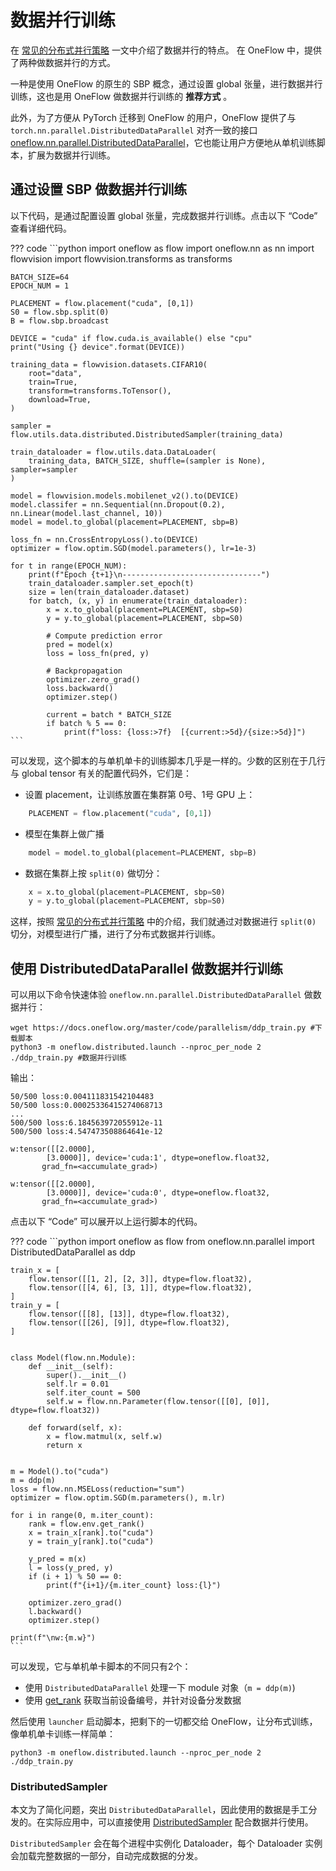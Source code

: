 # 数据并行训练

在 [常见的分布式并行策略](./01_introduction.md) 一文中介绍了数据并行的特点。
在 OneFlow 中，提供了两种做数据并行的方式。

一种是使用 OneFlow 的原生的 SBP 概念，通过设置 global 张量，进行数据并行训练，这也是用 OneFlow 做数据并行训练的 **推荐方式** 。

此外，为了方便从 PyTorch 迁移到 OneFlow 的用户，OneFlow 提供了与 `torch.nn.parallel.DistributedDataParallel` 对齐一致的接口 [oneflow.nn.parallel.DistributedDataParallel](https://oneflow.readthedocs.io/en/v0.8.1/generated/oneflow.nn.parallel.DistributedDataParallel.html)，它也能让用户方便地从单机训练脚本，扩展为数据并行训练。

## 通过设置 SBP 做数据并行训练

以下代码，是通过配置设置 global 张量，完成数据并行训练。点击以下 “Code” 查看详细代码。

??? code
    ```python
    import oneflow as flow
    import oneflow.nn as nn
    import flowvision
    import flowvision.transforms as transforms

    BATCH_SIZE=64
    EPOCH_NUM = 1

    PLACEMENT = flow.placement("cuda", [0,1])
    S0 = flow.sbp.split(0)
    B = flow.sbp.broadcast

    DEVICE = "cuda" if flow.cuda.is_available() else "cpu"
    print("Using {} device".format(DEVICE))

    training_data = flowvision.datasets.CIFAR10(
        root="data",
        train=True,
        transform=transforms.ToTensor(),
        download=True,
    )

    sampler = flow.utils.data.distributed.DistributedSampler(training_data)

    train_dataloader = flow.utils.data.DataLoader(
        training_data, BATCH_SIZE, shuffle=(sampler is None), sampler=sampler
    )

    model = flowvision.models.mobilenet_v2().to(DEVICE)
    model.classifer = nn.Sequential(nn.Dropout(0.2), nn.Linear(model.last_channel, 10))
    model = model.to_global(placement=PLACEMENT, sbp=B)

    loss_fn = nn.CrossEntropyLoss().to(DEVICE)
    optimizer = flow.optim.SGD(model.parameters(), lr=1e-3)

    for t in range(EPOCH_NUM):
        print(f"Epoch {t+1}\n-------------------------------")
        train_dataloader.sampler.set_epoch(t)
        size = len(train_dataloader.dataset)
        for batch, (x, y) in enumerate(train_dataloader):
            x = x.to_global(placement=PLACEMENT, sbp=S0)
            y = y.to_global(placement=PLACEMENT, sbp=S0)

            # Compute prediction error
            pred = model(x)
            loss = loss_fn(pred, y)

            # Backpropagation
            optimizer.zero_grad()
            loss.backward()
            optimizer.step()

            current = batch * BATCH_SIZE
            if batch % 5 == 0:
                print(f"loss: {loss:>7f}  [{current:>5d}/{size:>5d}]")
    ```

可以发现，这个脚本的与单机单卡的训练脚本几乎是一样的。少数的区别在于几行与 global tensor 有关的配置代码外，它们是：

- 设置 placement，让训练放置在集群第 0号、1号 GPU 上：

```python
    PLACEMENT = flow.placement("cuda", [0,1])
```

- 模型在集群上做广播

```python
    model = model.to_global(placement=PLACEMENT, sbp=B)
```

- 数据在集群上按 `split(0)` 做切分：

```python
    x = x.to_global(placement=PLACEMENT, sbp=S0)
    y = y.to_global(placement=PLACEMENT, sbp=S0)
```

这样，按照 [常见的分布式并行策略](./01_introduction.md) 中的介绍，我们就通过对数据进行 `split(0)` 切分，对模型进行广播，进行了分布式数据并行训练。

## 使用 DistributedDataParallel 做数据并行训练

可以用以下命令快速体验 `oneflow.nn.parallel.DistributedDataParallel` 做数据并行：

```shell
wget https://docs.oneflow.org/master/code/parallelism/ddp_train.py #下载脚本
python3 -m oneflow.distributed.launch --nproc_per_node 2 ./ddp_train.py #数据并行训练
```

输出：

```text
50/500 loss:0.004111831542104483
50/500 loss:0.00025336415274068713
...
500/500 loss:6.184563972055912e-11
500/500 loss:4.547473508864641e-12

w:tensor([[2.0000],
        [3.0000]], device='cuda:1', dtype=oneflow.float32,
       grad_fn=<accumulate_grad>)

w:tensor([[2.0000],
        [3.0000]], device='cuda:0', dtype=oneflow.float32,
       grad_fn=<accumulate_grad>)
```

点击以下 “Code” 可以展开以上运行脚本的代码。

??? code
    ```python
    import oneflow as flow
    from oneflow.nn.parallel import DistributedDataParallel as ddp

    train_x = [
        flow.tensor([[1, 2], [2, 3]], dtype=flow.float32),
        flow.tensor([[4, 6], [3, 1]], dtype=flow.float32),
    ]
    train_y = [
        flow.tensor([[8], [13]], dtype=flow.float32),
        flow.tensor([[26], [9]], dtype=flow.float32),
    ]


    class Model(flow.nn.Module):
        def __init__(self):
            super().__init__()
            self.lr = 0.01
            self.iter_count = 500
            self.w = flow.nn.Parameter(flow.tensor([[0], [0]], dtype=flow.float32))

        def forward(self, x):
            x = flow.matmul(x, self.w)
            return x


    m = Model().to("cuda")
    m = ddp(m)
    loss = flow.nn.MSELoss(reduction="sum")
    optimizer = flow.optim.SGD(m.parameters(), m.lr)

    for i in range(0, m.iter_count):
        rank = flow.env.get_rank()
        x = train_x[rank].to("cuda")
        y = train_y[rank].to("cuda")

        y_pred = m(x)
        l = loss(y_pred, y)
        if (i + 1) % 50 == 0:
            print(f"{i+1}/{m.iter_count} loss:{l}")

        optimizer.zero_grad()
        l.backward()
        optimizer.step()

    print(f"\nw:{m.w}")
    ```

可以发现，它与单机单卡脚本的不同只有2个：

- 使用 `DistributedDataParallel` 处理一下 module 对象（`m = ddp(m)`)
- 使用 [get_rank](https://oneflow.readthedocs.io/en/v0.8.1/generated/oneflow.env.get_rank.html) 获取当前设备编号，并针对设备分发数据

然后使用 `launcher` 启动脚本，把剩下的一切都交给 OneFlow，让分布式训练，像单机单卡训练一样简单：

```pytohn
python3 -m oneflow.distributed.launch --nproc_per_node 2 ./ddp_train.py
```

### DistributedSampler

本文为了简化问题，突出 `DistributedDataParallel`，因此使用的数据是手工分发的。在实际应用中，可以直接使用 [DistributedSampler](https://oneflow.readthedocs.io/en/v0.8.1/utils.data.html?highlight=DistributedSampler#oneflow.utils.data.distributed.DistributedSampler) 配合数据并行使用。

`DistributedSampler` 会在每个进程中实例化 Dataloader，每个 Dataloader 实例会加载完整数据的一部分，自动完成数据的分发。
